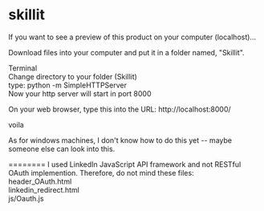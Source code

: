 skillit
=======
If you want to see a preview of this product on your computer (localhost)...

Download files into your computer and put it in a folder named, "Skillit".

Terminal<br>
Change directory to your folder (Skillit)<br>
type: python -m SimpleHTTPServer<br>
Now your http server will start in port 8000

On your web browser, type this into the URL: http://localhost:8000/

voila

As for windows machines, I don't know how to do this yet -- maybe someone else can look into this.

========
I used LinkedIn JavaScript API framework and not RESTful OAuth implemention. Therefore, do not mind these files:<br> header_OAuth.html<br> 
linkedin_redirect.html<br>
js/Oauth.js<br>

